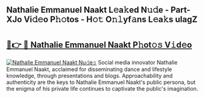 ## Nathalie Emmanuel Naakt L𝚎a𝚔ed N𝚞𝚍e - Part-XJo Vi𝚍𝚎o P𝚑𝚘tos - H𝚘𝚝 O𝚗𝚕yf𝚊ns L𝚎a𝚔s ulagZ

# <h2><a href="http://kf0drx.oniu.top/?m=Nathalie+Emmanuel+Naakt">🔗👉 🔴 Nathalie Emmanuel Naakt P𝚑ot𝚘𝚜 V𝚒d𝚎o</a></h2>

[![Nathalie Emmanuel Naakt Nu𝚍e𝚜](https://i.imgur.com/0qMVB7G.gif)](http://kf0drx.oniu.top/?m=Nathalie+Emmanuel+Naakt)
Social media innovator Nathalie Emmanuel Naakt, acclaimed for disseminating dance and lifestyle knowledge, through presentations and blogs. Approachability and authenticity are the keys to Nathalie Emmanuel Naakt's public persona, but the enigma of his private life continues to captivate the public's imagination.  
